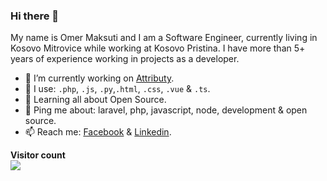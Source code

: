 ### Hi there 👋


My name is Omer Maksuti and I am a Software Engineer, currently living in Kosovo Mitrovice while working at Kosovo Pristina. I have more than 5+ years of experience working in projects as a developer.


- 🔭 I’m currently working on [Attributy](https://attributy.com).
- 🌱 I use: `.php`, `.js`, `.py`,`.html`, `.css`, `.vue` & `.ts`.
- 👯 Learning all about Open Source.
- 💬 Ping me about: laravel, php, javascript, node, development & open source.
- 📫 Reach me: [Facebook](https://www.facebook.com/omermaksutii) & [Linkedin](https://www.linkedin.com/in/omermaksuti).

<p align="left"> 
  <b>Visitor count</b><br>
  <img src="https://profile-counter.glitch.me/omermaksutii/count.svg" />
</p>
